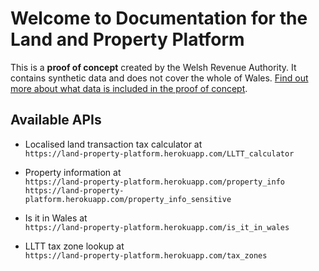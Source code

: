 # Welcome to Documentation for the Land and Property Platform

This is a **proof of concept** created by the Welsh Revenue Authority. It contains synthetic data and does not cover the whole of Wales. [Find out more about what data is included in the proof of concept](https://land-property-platform.herokuapp.com/poc-data).

## Available APIs

* Localised land transaction tax calculator at<br>
    `https://land-property-platform.herokuapp.com/LLTT_calculator`

* Property information at<br> 
    `https://land-property-platform.herokuapp.com/property_info`<br>
    `https://land-property-platform.herokuapp.com/property_info_sensitive`

* Is it in Wales at<br>
    `https://land-property-platform.herokuapp.com/is_it_in_wales`

* LLTT tax zone lookup at<br>
    `https://land-property-platform.herokuapp.com/tax_zones`

